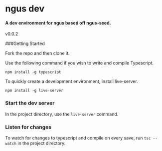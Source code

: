 # ngus dev

#### A dev environment for ngus based off ngus-seed.

v0.0.2

###Getting Started

Fork the repo and then clone it.

Use the following command if you wish to write and compile Typescript.

```
npm install -g typescript

```

To quickly create a development environment, install live-server.

```
npm install -g live-server

```

### Start the dev server

In the project directory, use the `live-server` command.


### Listen for changes

To watch for changes to typescript and compile on every save, run `tsc --watch` in the project directory.
